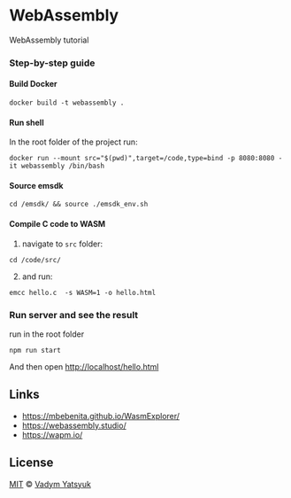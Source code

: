 # WebAssembly

WebAssembly tutorial

### Step-by-step guide

#### Build Docker

```
docker build -t webassembly .
```

#### Run shell

In the root folder of the project run:

```
docker run --mount src="$(pwd)",target=/code,type=bind -p 8080:8080 -it webassembly /bin/bash
```

#### Source emsdk

```
cd /emsdk/ && source ./emsdk_env.sh
```

#### Compile C code to WASM

1. navigate to `src` folder:

```
cd /code/src/
```

2. and run:

```
emcc hello.c  -s WASM=1 -o hello.html
```

### Run server and see the result
run in the root folder
```
npm run start
```

And then open [http://localhost/hello.html](http://localhost/hello.html)

## Links

- https://mbebenita.github.io/WasmExplorer/
- https://webassembly.studio/
- https://wapm.io/

## License

[MIT](https://tldrlegal.com/license/mit-license) © [Vadym Yatsyuk](https://github.com/vadimdez)
